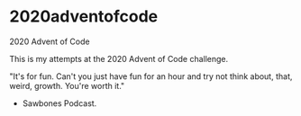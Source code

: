 # 2020adventofcode
2020 Advent of Code

This is my attempts at the 2020 Advent of Code challenge. 

"It's for fun. Can't you just have fun for an hour and try not think about, that, weird, growth. You're worth it." 
- Sawbones Podcast.

